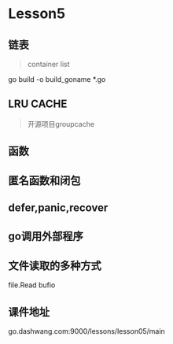 # Lesson5

## 链表

> container list


go build -o build_goname *.go


## LRU CACHE 

> 开源项目groupcache



## 函数


## 匿名函数和闭包


## defer,panic,recover


## go调用外部程序


## 文件读取的多种方式
file.Read
bufio


## 课件地址

go.dashwang.com:9000/lessons/lesson05/main
